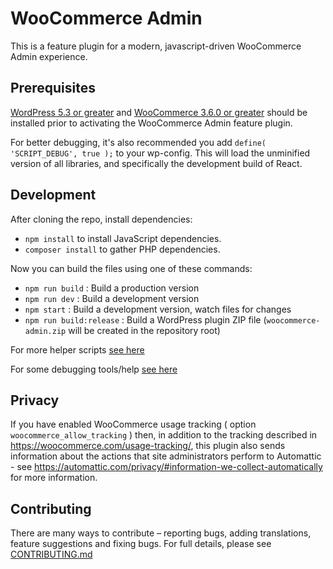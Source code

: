 # WooCommerce Admin

This is a feature plugin for a modern, javascript-driven WooCommerce Admin experience.

## Prerequisites

[WordPress 5.3 or greater](https://wordpress.org/download/) and [WooCommerce 3.6.0 or greater](https://wordpress.org/plugins/woocommerce/) should be installed prior to activating the WooCommerce Admin feature plugin.

For better debugging, it's also recommended you add `define( 'SCRIPT_DEBUG', true );` to your wp-config. This will load the unminified version of all libraries, and specifically the development build of React.

## Development

After cloning the repo, install dependencies:

 - `npm install` to install JavaScript dependencies.
 - `composer install` to gather PHP dependencies.

Now you can build the files using one of these commands:

 - `npm run build` : Build a production version
 - `npm run dev` : Build a development version
 - `npm start` : Build a development version, watch files for changes
 - `npm run build:release` : Build a WordPress plugin ZIP file (`woocommerce-admin.zip` will be created in the repository root)

For more helper scripts [see here](./CONTRIBUTING.md#helper-scripts)

For some debugging tools/help [see here](./CONTRIBUTING.md#debugging)

## Privacy

If you have enabled WooCommerce usage tracking ( option `woocommerce_allow_tracking` ) then, in addition to the tracking described in https://woocommerce.com/usage-tracking/, this plugin also sends information about the actions that site administrators perform to Automattic - see https://automattic.com/privacy/#information-we-collect-automatically for more information.

## Contributing

There are many ways to contribute – reporting bugs, adding translations, feature suggestions and fixing bugs. For full details, please see [CONTRIBUTING.md](./CONTRIBUTING.md)
